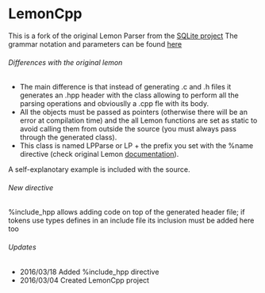 # LemonCpp

This is a fork of the original Lemon Parser from the [SQLite project](http://www.hwaci.com/sw/lemon/)
The grammar notation and parameters can be found [here](http://www.hwaci.com/sw/lemon/lemon.html)

###### Differences with the original lemon
* The main difference is that instead of generating .c and .h files it generates an .hpp header with the class allowing to perform all the parsing operations and obviouslly a .cpp fle with its body.
* All the objects must be passed as pointers (otherwise there will be an error at compilation time) and the all Lemon functions are set as static to avoid calling them from outside the source (you must always pass through the generated class).
* This class is named LPParse or LP + the prefix you set with the %name directive (check original Lemon [documentation](http://www.hwaci.com/sw/lemon/lemon.html)).

A self-explanotary example is included with the source.

###### New directive
%include_hpp allows adding code on top of the generated header file; if tokens use types defines in an include file its inclusion must be added here too

###### Updates
* 2016/03/18 Added %include_hpp directive
* 2016/03/04 Created LemonCpp project

